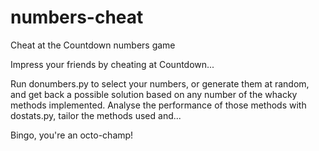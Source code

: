 # numbers-cheat
Cheat at the Countdown numbers game

Impress your friends by cheating at Countdown...

Run donumbers.py to select your numbers, or generate them at random, and get back a possible solution based on any number of the whacky methods implemented. Analyse the performance of those methods with dostats.py, tailor the methods used and...

Bingo, you're an octo-champ!
